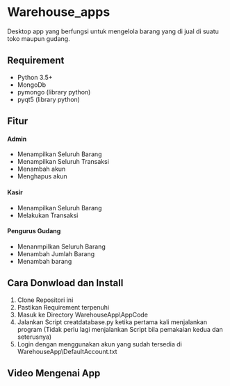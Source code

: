 # Warehouse_apps
Desktop app yang berfungsi untuk mengelola barang yang di jual di suatu toko maupun gudang.

## Requirement
- Python 3.5+
- MongoDb
- pymongo (library python) 
- pyqt5 (library python)

## Fitur
#### Admin
- Menampilkan Seluruh Barang
- Menampilkan Seluruh Transaksi
- Menambah akun
- Menghapus akun
#### Kasir
- Menampilkan Seluruh Barang
- Melakukan Transaksi
#### Pengurus Gudang
- Menanmpilkan Seluruh Barang
- Menambah Jumlah Barang
- Menambah barang

## Cara Donwload dan Install
1. Clone Repositori ini
2. Pastikan Requirement terpenuhi
3. Masuk ke Directory WarehouseApp\AppCode
4. Jalankan Script creatdatabase.py ketika pertama kali menjalankan program (Tidak perlu lagi menjalankan Script bila pemakaian kedua dan seterusnya)
5. Login dengan menggunakan akun yang sudah tersedia di WarehouseApp\DefaultAccount.txt

## Video Mengenai App

